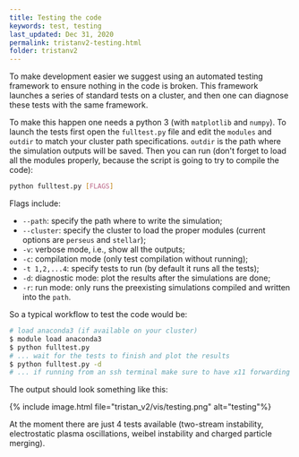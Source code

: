 ```yaml
---
title: Testing the code
keywords: test, testing
last_updated: Dec 31, 2020
permalink: tristanv2-testing.html
folder: tristanv2
---
```


To make development easier we suggest using an automated testing framework to ensure nothing in the code is broken. This framework launches a series of standard tests on a cluster, and then one can diagnose these tests with the same framework.

To make this happen one needs a python 3 (with `matplotlib` and `numpy`). To launch the tests first open the `fulltest.py` file and edit the `modules` and `outdir` to match your cluster path specifications. `outdir` is the path where the simulation outputs will be saved. Then you can run (don't forget to load all the modules properly, because the script is going to try to compile the code):

```bash
python fulltest.py [FLAGS]
```

Flags include:
* `--path`: specify the path where to write the simulation;
* `--cluster`: specify the cluster to load the proper modules (current options are `perseus` and `stellar`);
* `-v`: verbose mode, i.e., show all the outputs;
* `-c`: compilation mode (only test compilation without running);
* `-t 1,2,...4`: specify tests to run (by default it runs all the tests);
* `-d`: diagnostic mode: plot the results after the simulations are done;
* `-r`: run mode: only runs the preexisting simulations compiled and written into the `path`.

So a typical workflow to test the code would be:

```bash
# load anaconda3 (if available on your cluster)
$ module load anaconda3
$ python fulltest.py
# ... wait for the tests to finish and plot the results
$ python fulltest.py -d
# ... if running from an ssh terminal make sure to have x11 forwarding enabled to see the matplotlib window
```

The output should look something like this:

{% include image.html file="tristan_v2/vis/testing.png" alt="testing"%}

At the moment there are just 4 tests available (two-stream instability, electrostatic plasma oscillations, weibel instability and charged particle merging).
